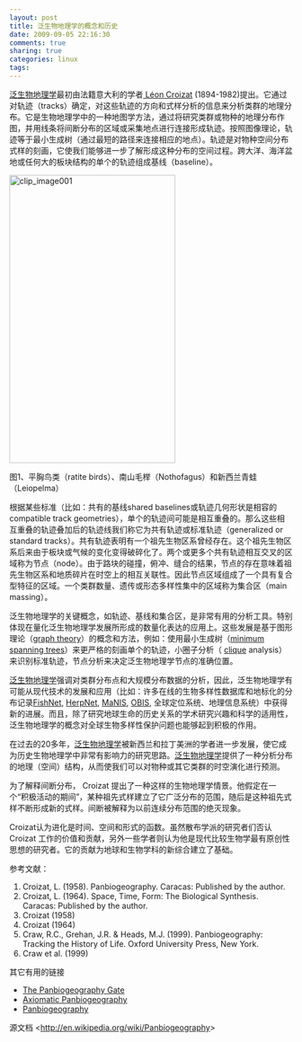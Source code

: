 ```yaml
---
layout: post
title: 泛生物地理学的概念和历史
date: 2009-09-05 22:16:30
comments: true
sharing: true
categories: linux
tags: 
---
```


<p><a href="http://panbiog.infobio.net/">泛生物地理学</a>最初由法籍意大利的学者<a href="http://en.wikipedia.org/wiki/L%C3%A9on_Croizat"> Léon Croizat</a> (1894-1982)提出。它通过对轨迹（tracks）确定，对这些轨迹的方向和式样分析的信息来分析类群的地理分布。它是生物地理学中的一种地图学方法，通过将研究类群或物种的地理分布作图，并用线条将间断分布的区域或采集地点进行连接形成轨迹。按照图像理论，轨迹等于最小生成树（通过最短的路径来连接相应的地点）。轨迹是对物种空间分布式样的刻画，它使我们能够进一步了解形成这种分布的空间过程。跨大洋、海洋盆地或任何大的板块结构的单个的轨迹组成基线（baseline）。</p>  <p><a href="http://blog.cnpc.ac.cn/Blogs/image.axd?picture=WindowsLiveWriter/b1e45007f2f4/13971685/clip_image001.jpg"><img style="border-bottom: 0px; border-left: 0px; display: inline; border-top: 0px; border-right: 0px" title="clip_image001" border="0" alt="clip_image001" src="http://blog.cnpc.ac.cn/Blogs/image.axd?picture=WindowsLiveWriter/b1e45007f2f4/51808176/clip_image001_thumb.jpg" width="295" height="513" /></a></p>  <p>图1、平胸鸟类（ratite birds）、南山毛榉（Nothofagus）和新西兰青蛙（Leiopelma）</p>  <p align="left">根据某些标准（比如：共有的基线shared baselines或轨迹几何形状是相容的compatible track geometries），单个的轨迹间可能是相互重叠的。那么这些相互重叠的轨迹叠加后的轨迹线我们称它为共有轨迹或标准轨迹（generalized or standard tracks）。共有轨迹表明有一个祖先生物区系曾经存在。这个祖先生物区系后来由于板块或气候的变化变得破碎化了。两个或更多个共有轨迹相互交叉的区域称为节点（node）。由于路块的碰撞，俯冲、缝合的结果，节点的存在意味着祖先生物区系和地质碎片在时空上的相互关联性。因此节点区域组成了一个具有复合型特征的区域。一个类群数量、遗传或形态多样性集中的区域称为集合区（main massing）。</p>  <p align="left">泛生物地理学的关键概念，如轨迹、基线和集合区，是非常有用的分析工具。特别体现在量化泛生物地理学发展所形成的数量化表达的应用上。这些发展是基于图形理论（<a href="http://en.wikipedia.org/wiki/Graph_theory">graph theory</a>）的概念和方法，例如：使用最小生成树（<a href="http://en.wikipedia.org/wiki/Minimum_spanning_tree">minimum spanning trees</a>）来更严格的刻画单个的轨迹，小圈子分析（ <a href="http://en.wikipedia.org/wiki/Clique_(graph_theory)">clique</a> analysis）来识别标准轨迹，节点分析来决定泛生物地理学节点的准确位置。</p>  <p align="left"><a href="http://panbiog.infobio.net">泛生物地理学</a>强调对类群分布点和大规模分布数据的分析，因此，泛生物地理学有可能从现代技术的发展和应用（比如：许多在线的生物多样性数据库和地标化的分布记录<a href="http://www.fishnet2.net">FishNet</a>, <a href="http://www.herpnet.org">HerpNet</a>, <a href="http://www.manisnet.org">MaNIS</a>, <a href="http://www.iobis.org">OBIS</a>, 全球定位系统、地理信息系统）中获得新的进展。而且，除了研究地球生命的历史关系的学术研究兴趣和科学的适用性，泛生物地理学的概念对全球生物多样性保护问题也能够起到积极的作用。</p>  <p align="left">在过去的20多年，<a href="http://panbiog.infobio.net">泛生物地理学</a>被新西兰和拉丁美洲的学者进一步发展，使它成为历史生物地理学中非常有影响力的研究思路。<a href="http://panbiog.infobio.net">泛生物地理学</a>提供了一种分析分布的地理（空间）结构，从而使我们可以对物种或其它类群的时空演化进行预测。</p>  <p align="left">为了解释间断分布， Croizat 提出了一种这样的生物地理学情景。他假定在一个“积极活动的期间”，某种祖先式样建立了它广泛分布的范围，随后是这种祖先式样不断形成新的式样。间断被解释为以前连续分布范围的绝灭现象。</p>  <p align="left">Croizat认为进化是时间、空间和形式的函数。虽然散布学派的研究者们否认Croizat 工作的价值和贡献，另外一些学者则认为他是现代比较生物学最有原创性思想的研究者。它的贡献为地球和生物学科的新综合建立了基础。</p>  <p>参考文献：</p>  <ol>   <li>Croizat, L. (1958). Panbiogeography. Caracas: Published by the author. </li>    <li>Croizat, L. (1964). Space, Time, Form: The Biological Synthesis. Caracas: Published by the author. </li>    <li>Croizat (1958) </li>    <li>Croizat (1964) </li>    <li>Craw, R.C., Grehan, J.R. &amp; Heads, M.J. (1999). Panbiogeography: Tracking the History of Life. Oxford University Press, New York. </li>    <li>Craw et al. (1999)</li> </ol>  <p>其它有用的链接</p>  <ul>   <li><a href="http://panbiog.infobio.net">The Panbiogeography Gate</a></li>    <li><a href="http://axiompanbiog.com/default.aspx">Axiomatic Panbiogeography</a></li>    <li><a href="http://www.sciencebuff.org/biogeography_and_evolutionary_biology.php">Panbiogeography</a></li> </ul>  <p>源文档 &lt;<a href="http://en.wikipedia.org/wiki/Panbiogeography">http://en.wikipedia.org/wiki/Panbiogeography</a>&gt;</p>